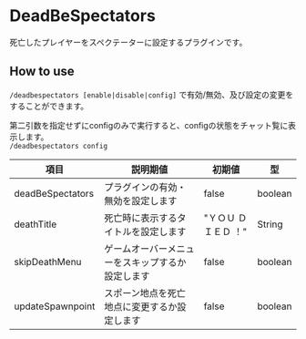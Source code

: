 # DeadBeSpectators
死亡したプレイヤーをスペクテーターに設定するプラグインです。

## How to use
`/deadbespectators [enable|disable|config]` で有効/無効、及び設定の変更をすることができます。

第二引数を指定せずにconfigのみで実行すると、configの状態をチャット覧に表示します。  
`/deadbespectators config`

| 項目             | 説明期値                                      | 初期値                | 型      |
| ---------------- | -------------------------------------------- | -------------------- | ------- |
| deadBeSpectators | プラグインの有効・無効を設定します              | false                | boolean |
| deathTitle       | 死亡時に表示するタイトルを設定します            | "ＹＯＵ ＤＩＥＤ ！"   | String  |
| skipDeathMenu    | ゲームオーバーメニューをスキップするか設定します | false                | boolean |
| updateSpawnpoint | スポーン地点を死亡地点に変更するか設定します     | false                | boolean |
